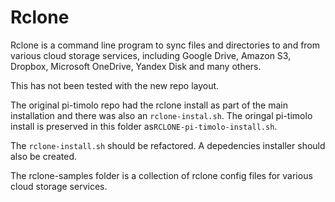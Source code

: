 # Rclone

Rclone is a command line program to sync files and directories to and from
various cloud storage services, including Google Drive, Amazon S3, Dropbox,
Microsoft OneDrive, Yandex Disk and many others.

This has not been tested with the new repo layout.

The original pi-timolo repo had the rclone install as part of the main
installation and there was also an `rclone-instal.sh`. The oringal pi-timolo
install is preserved in this folder as`RCLONE-pi-timolo-install.sh`.

The `rclone-install.sh` should be refactored. A depedencies installer should also
be created.

The rclone-samples folder is a collection of rclone config files for various
cloud storage services.
